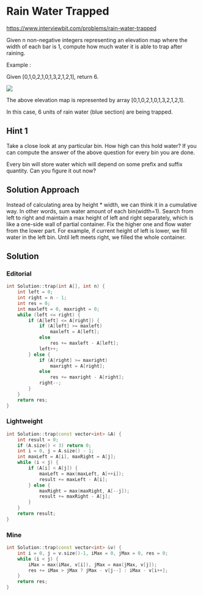 # Rain Water Trapped

https://www.interviewbit.com/problems/rain-water-trapped

Given n non-negative integers representing an elevation map where the width of each bar is 1, compute how much water it is able to trap after raining.

Example :

Given [0,1,0,2,1,0,1,3,2,1,2,1], return 6.

![](http://i.imgur.com/0qkUFco.png)

The above elevation map is represented by array [0,1,0,2,1,0,1,3,2,1,2,1].

In this case, 6 units of rain water (blue section) are being trapped.

## Hint 1

Take a close look at any particular bin. How high can this hold water? If you can compute the answer of the above question for every bin you are done.

Every bin will store water which will depend on some prefix and suffix quantity. Can you figure it out now?

## Solution Approach

Instead of calculating area by height * width, we can think it in a cumulative way.
In other words, sum water amount of each bin(width=1).
Search from left to right and maintain a max height of left and right separately,
which is like a one-side wall of partial container.
Fix the higher one and flow water from the lower part.
For example, if current height of left is lower, we fill water in the left bin.
Until left meets right, we filled the whole container.

## Solution

### Editorial
```cpp
int Solution::trap(int A[], int n) {
    int left = 0;
    int right = n - 1;
    int res = 0;
    int maxleft = 0, maxright = 0;
    while (left <= right) {
        if (A[left] <= A[right]) {
            if (A[left] >= maxleft)
                maxleft = A[left];
            else
                res += maxleft - A[left];
            left++;
        } else {
            if (A[right] >= maxright)
                maxright = A[right];
            else
                res += maxright - A[right];
            right--;
        }
    }
    return res;
}

```

### Lightweight
```cpp
int Solution::trap(const vector<int> &A) {
    int result = 0;
    if (A.size() < 3) return 0;
    int i = 0, j = A.size() - 1;
    int maxLeft = A[i], maxRight = A[j];
    while (i < j) {
        if (A[i] < A[j]) {
            maxLeft = max(maxLeft, A[++i]);
            result += maxLeft - A[i];
        } else {
            maxRight = max(maxRight, A[--j]);
            result += maxRight - A[j];
        }
    }
    return result;
}
```

### Mine

```cpp
int Solution::trap(const vector<int> &v) {
    int i = 0, j = v.size()-1, iMax = 0, jMax = 0, res = 0;
    while (i < j) {
        iMax = max(iMax, v[i]), jMax = max(jMax, v[j]);
        res += iMax > jMax ? jMax - v[j--] : iMax - v[i++];
    }
    return res;
}
```